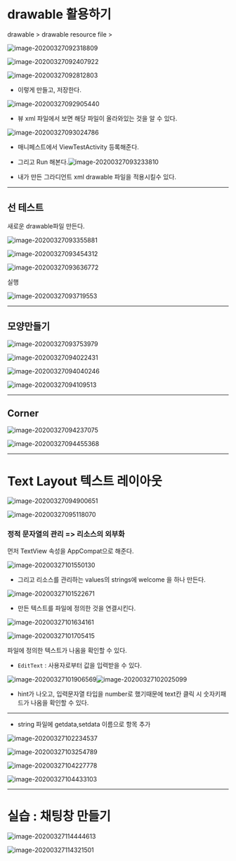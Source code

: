 # drawable 활용하기

drawable > drawable resource file > 

![image-20200327092318809](images/image-20200327092318809.png)

![image-20200327092407922](images/image-20200327092407922.png)

![image-20200327092812803](images/image-20200327092812803.png)

* 이렇게 만들고, 저장한다.



![image-20200327092905440](images/image-20200327092905440.png)

* 뷰 xml 파일에서 보면 해당 파일이 올라와있는 것을 알 수 있다.





![image-20200327093024786](images/image-20200327093024786.png)

* 매니페스트에서 ViewTestActivity 등록해준다.

* 그리고 Run 해본다.![image-20200327093233810](images/image-20200327093233810.png)

* 내가 만든 그라디언트 xml drawable 파일을 적용시킬수 있다.





---

## 선 테스트



새로운 drawable파일 만든다.

![image-20200327093355881](images/image-20200327093355881.png)

![image-20200327093454312](images/image-20200327093454312.png)

![image-20200327093636772](images/image-20200327093636772.png)



실행

![image-20200327093719553](images/image-20200327093719553.png)





---

## 모양만들기

![image-20200327093753979](images/image-20200327093753979.png)

![image-20200327094022431](images/image-20200327094022431.png)

![image-20200327094040246](images/image-20200327094040246.png)

![image-20200327094109513](images/image-20200327094109513.png)



---

## Corner

![image-20200327094237075](images/image-20200327094237075.png)

![image-20200327094455368](images/image-20200327094455368.png)





---

# Text Layout 텍스트 레이아웃





![image-20200327094900651](images/image-20200327094900651.png)

![image-20200327095118070](images/image-20200327095118070.png)



### 정적 문자열의 관리 => 리소스의 외부화

먼저 TextView 속성을 AppCompat으로 해준다.

![image-20200327101550130](images/image-20200327101550130.png)



* 그리고 리소스를 관리하는 values의 strings에 welcome 을 하나 만든다.

![image-20200327101522671](images/image-20200327101522671.png)



* 만든 텍스트를 파일에 정의한 것을 연결시킨다.

![image-20200327101634161](images/image-20200327101634161.png)

![image-20200327101705415](images/image-20200327101705415.png)

파일에 정의한 텍스트가 나옴을 확인할 수 있다.



* `EditText` : 사용자로부터 값을 입력받을 수 있다.

![image-20200327101906569](images/image-20200327101906569.png)![image-20200327102025099](images/image-20200327102025099.png)

* hint가 나오고, 입력문자열 타입을 number로 했기때문에
  text칸 클릭 시 숫자키패드가 나옴을 확인할 수 있다.



---

* string 파일에 getdata,setdata 이름으로 항목 추가

![image-20200327102234537](images/image-20200327102234537.png)



![image-20200327103254789](images/image-20200327103254789.png)

![image-20200327104227778](images/image-20200327104227778.png)

![image-20200327104433103](images/image-20200327104433103.png)





---

# 실습 : 채팅창 만들기







![image-20200327114444613](images/image-20200327114444613.png)

![image-20200327114321501](images/image-20200327114321501.png)







